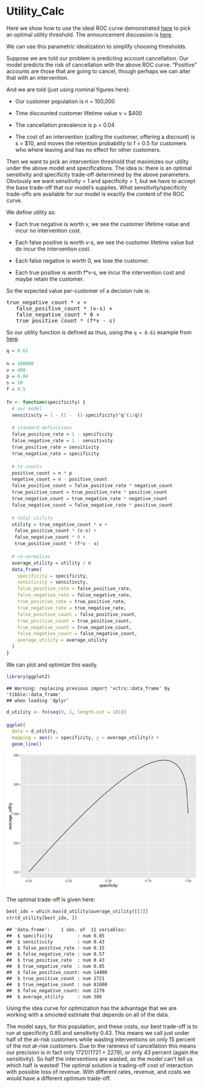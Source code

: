 Utility\_Calc
================

Here we show how to use the ideal ROC curve demonstrated
[here](https://github.com/WinVector/Examples/blob/main/rebalance/ROC_shape.md)
to pick an optimal utility threshold. The announcement discussion is
<a href="https://win-vector.com/2020/09/13/why-working-with-auc-is-more-powerful-than-one-might-think/">here</a>.

We can use this parametric idealization to simplify choosing thresholds.

Suppose we are told our problem is predicting account cancellation. Our
model predicts the risk of cancellation with the above ROC curve.
“Positive” accounts are those that are going to cancel, though perhaps
we can alter that with an intervention.

And we are told (just using nominal figures here):

<ul>

<li>

Our customer population is n = 100,000

</li>

<li>

Time discounted customer lifetime value v = $400

</li>

<li>

The cancellation prevalence is p = 0.04

</li>

<li>

The cost of an intervention (calling the customer, offering a discount)
is s = $10, and moves the retention probability to f = 0.5 for customers
who where leaving and has no effect for other customers.

</li>

</ul>

Then we want to pick an intervention threshold that maximizes our
utility under the above model and specifications. The idea is: there is
an optimal sensitivity and specificity trade-off determined by the above
parameters. Obviously we want sensitivity = 1 and specificity = 1, but
we have to accept the base trade-off that our model’s supplies. What
sensitivity/specificity trade-offs are available for our model is
exactly the content of the ROC curve.

We define utility as:

<ul>

<li>

Each true negative is worth v, we see the customer lifetime value and
incur no intervention cost.

</li>

<li>

Each false positive is worth v-s, we see the customer lifetime value but
do incur the intervention cost.

</li>

<li>

Each false negative is worth 0, we lose the customer.

</li>

<li>

Each true positive is worth f\*v-s, we incur the intervention cost and
maybe retain the customer.

</li>

</ul>

So the expected value per-customer of a decision rule is:

<pre>
true_negative_count * v + 
   false_positive_count * (v-s) + 
   false_negative_count * 0 + 
   true_positive_count * (f*v - s)
</pre>

So our utility function is defined as thus, using the `q = 0.61` example
from [here]().

``` r
q = 0.61

n = 100000
v = 400
p = 0.04
s = 10
f = 0.5

fn <- function(specificity) {
  # our model
  sensitivity = 1 - (1 -  (1-specificity)^q^(1/q))
  
  # standard definitions
  false_positive_rate = 1 - specificity
  false_negative_rate = 1 - sensitivity
  true_positive_rate = sensitivity
  true_negative_rate = specificity
  
  # to counts
  positive_count = n * p
  negative_count = n - positive_count
  false_positive_count = false_positive_rate * negative_count
  true_positive_count = true_positive_rate * positive_count
  true_negative_count = true_negative_rate * negative_count
  false_negative_count = false_negative_rate * positive_count
  
  # total utility
  utility = true_negative_count * v + 
   false_positive_count * (v-s) + 
   false_negative_count * 0 + 
   true_positive_count * (f*v - s)
  
  # re-normalize
  average_utility = utility / n
  data.frame(
    specificity = specificity,
    sensitivity = sensitivity,
    false_positive_rate = false_positive_rate,
    false_negative_rate = false_negative_rate,
    true_positive_rate = true_positive_rate,
    true_negative_rate = true_negative_rate,
    false_positive_count = false_positive_count,
    true_positive_count = true_positive_count,
    true_negative_count = true_negative_count,
    false_negative_count = false_negative_count,
    average_utility = average_utility
  )
}
```

We can plot and optimize this easily.

``` r
library(ggplot2)
```

    ## Warning: replacing previous import 'vctrs::data_frame' by 'tibble::data_frame'
    ## when loading 'dplyr'

``` r
d_utility <- fn(seq(0, 1, length.out = 101))

ggplot(
  data = d_utility,
  mapping = aes(x = specificity, y = average_utility)) +
  geom_line()
```

![](Utility_Calc_files/figure-gfm/unnamed-chunk-2-1.png)<!-- -->

The optimal trade-off is given here:

``` r
best_idx = which.max(d_utility$average_utility)[[1]]
str(d_utility[best_idx, ])
```

    ## 'data.frame':    1 obs. of  11 variables:
    ##  $ specificity         : num 0.85
    ##  $ sensitivity         : num 0.43
    ##  $ false_positive_rate : num 0.15
    ##  $ false_negative_rate : num 0.57
    ##  $ true_positive_rate  : num 0.43
    ##  $ true_negative_rate  : num 0.85
    ##  $ false_positive_count: num 14400
    ##  $ true_positive_count : num 1721
    ##  $ true_negative_count : num 81600
    ##  $ false_negative_count: num 2279
    ##  $ average_utility     : num 386

Using the idea curve for optimization has the advantage that we are
working with a smooted estimate that depends on all of the data.

The model says, for this population, and these costs, our best trade-off
is to run at specificity 0.85 and sensitivity 0.43. This means we call
just under half of the at-risk customers while wasting interventions on
only 15 percent of the not at-risk customers. Due to the rareness of
cancellation this means our precision is in fact only 1721/(1721 +
2279), or only 43 percent (again the sensitivity). So half the
interventions are wasted, as the model can’t tell us which half is
wasted\! The optimal solution is trading-off cost of interaction with
possible loss of revenue. With different rates, revenue, and costs we
would have a different optimum trade-off.
